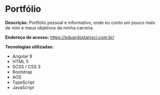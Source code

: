 # Portfólio

<b>Descrição:</b> Portfólio pessoal e informativo, onde eu conto um pouco mais de mim e meus objetivos da minha carreira.

<b>Endereço de acesso:</b> https://eduardostanisci.com.br/

<b>Tecnologias utilizadas:</b>
<ul>
  <li>Angular 9</li>
  <li>HTML 5 </li>
  <li>SCSS / CSS 3</li>
  <li>Bootstrap</li>
  <li>AOS</li>
  <li>TypeScript</li>
  <li>JavaScript</li>
</ul> 
